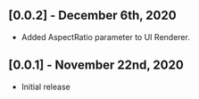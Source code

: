 ## [0.0.2] - December 6th, 2020


* Added AspectRatio parameter to UI Renderer.


## [0.0.1] - November 22nd, 2020


* Initial release
